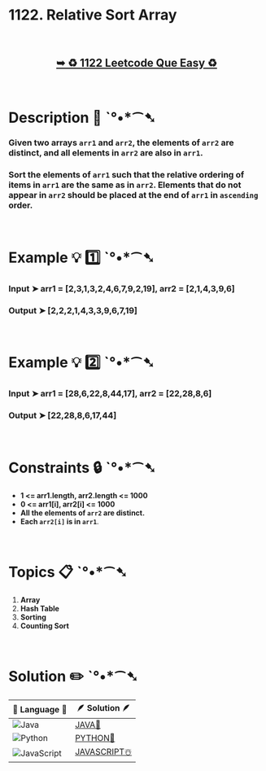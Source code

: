 # 1122. Relative Sort Array

</br> 

<h2 align="center"> 

<a href="https://leetcode.com/problems/relative-sort-array/?envType=daily-question&envId=2024-06-23"><strong>➥ ♻️ 1122 Leetcode Que Easy ♻️ </strong></a>
</h2>

</br>

# Description 📜 ˋ°•*⁀➷

### Given two arrays `arr1` and `arr2`, the elements of `arr2` are distinct, and all elements in `arr2` are also in `arr1`.

### Sort the elements of `arr1` such that the relative ordering of items in `arr1` are the same as in `arr2`. Elements that do not appear in `arr2` should be placed at the end of `arr1` in `ascending` order.

</br>

# Example 💡 1️⃣ ˋ°•*⁀➷

  ### Input  ➤  arr1 = [2,3,1,3,2,4,6,7,9,2,19], arr2 = [2,1,4,3,9,6]

  ### Output  ➤ [2,2,2,1,4,3,3,9,6,7,19]

</br>

# Example 💡 2️⃣ ˋ°•*⁀➷

  ### Input ➤ arr1 = [28,6,22,8,44,17], arr2 = [22,28,8,6]

  ### Output  ➤ [22,28,8,6,17,44]

</br>

# Constraints 🔒 ˋ°•*⁀➷

- **1 <= arr1.length, arr2.length <= 1000**
- **0 <= arr1[i], arr2[i] <= 1000**
- **All the elements of `arr2` are distinct.**
- **Each `arr2[i]` is in `arr1`**.

</br>

# Topics 📋 ˋ°•*⁀➷

1. **Array**
2. **Hash Table**
3. **Sorting**
4. **Counting Sort**


</br>

# Solution ✏️ ˋ°•*⁀➷

| 📒 Language 📒  | 🪶 Solution 🪶 |
| ------------- | ------------- |
|  ![Java](https://img.shields.io/badge/java-%23ED8B00.svg?style=for-the-badge&logo=openjdk&logoColor=white)  | [JAVA🍁](https://github.com/Prakhar-002/LEETCODE/blob/main/%F0%9F%93%9C%20Daily%20Challange%20%F0%9F%92%A1/06%20June%20%20%F0%9F%8C%9E%202024/11%20-%2006%20-%202024%20---%201122.%20Relative%20Sort%20Array%20%E2%98%83%EF%B8%8F%20%F0%9F%8D%81%20%F0%9F%8D%B0/%F0%9F%8D%81JAVA_1122_RelativeSortArray.java) |
|  ![Python](https://img.shields.io/badge/python-3670A0?style=for-the-badge&logo=python&logoColor=ffdd54)    | [PYTHON🍰](https://github.com/Prakhar-002/LEETCODE/blob/main/%F0%9F%93%9C%20Daily%20Challange%20%F0%9F%92%A1/06%20June%20%20%F0%9F%8C%9E%202024/11%20-%2006%20-%202024%20---%201122.%20Relative%20Sort%20Array%20%E2%98%83%EF%B8%8F%20%F0%9F%8D%81%20%F0%9F%8D%B0/%F0%9F%8D%B0PYTHON_1122_RelativeSortArray.py) |
| ![JavaScript](https://img.shields.io/badge/javascript-%23323330.svg?style=for-the-badge&logo=javascript&logoColor=%23F7DF1E)   | [JAVASCRIPT☃️](https://github.com/Prakhar-002/LEETCODE/blob/main/%F0%9F%93%9C%20Daily%20Challange%20%F0%9F%92%A1/06%20June%20%20%F0%9F%8C%9E%202024/11%20-%2006%20-%202024%20---%201122.%20Relative%20Sort%20Array%20%E2%98%83%EF%B8%8F%20%F0%9F%8D%81%20%F0%9F%8D%B0/%E2%98%83%EF%B8%8FJAVASCRIPT_1122_RelativeSortArray.js) |

